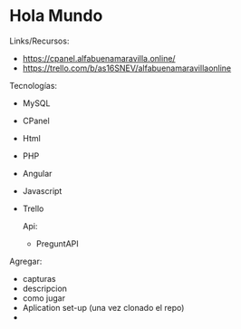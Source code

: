 # Hola Mundo


Links/Recursos:
  - https://cpanel.alfabuenamaravilla.online/
  - https://trello.com/b/as16SNEV/alfabuenamaravillaonline
    
  



  Tecnologías:
- MySQL
- CPanel
- Html
- PHP
- Angular
- Javascript
- Trello

  Api:
  - PreguntAPI
    

Agregar:
- capturas
- descripcion
- como jugar
- Aplication set-up (una vez clonado el repo)
- 
